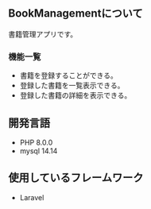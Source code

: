 ## BookManagementについて
書籍管理アプリです。

### 機能一覧
- 書籍を登録することができる。
- 登録した書籍を一覧表示できる。
- 登録した書籍の詳細を表示できる。

## 開発言語
- PHP 8.0.0
- mysql 14.14

## 使用しているフレームワーク
- Laravel
